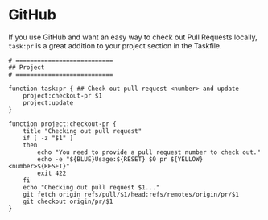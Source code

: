 # GitHub

If you use GitHub and want an easy way to check out Pull Requests locally, `task:pr` is a great
addition to your project section in the Taskfile.

```shell
# ===========================
## Project
# ===========================

function task:pr { ## Check out pull request <number> and update
	project:checkout-pr $1
	project:update
}

function project:checkout-pr {
	title "Checking out pull request"
	if [ -z "$1" ]
	then
		echo "You need to provide a pull request number to check out."
		echo -e "${BLUE}Usage:${RESET} $0 pr ${YELLOW}<number>${RESET}"
		exit 422
	fi
	echo "Checking out pull request $1..."
	git fetch origin refs/pull/$1/head:refs/remotes/origin/pr/$1
	git checkout origin/pr/$1
}
```
